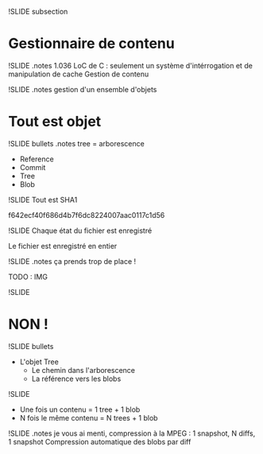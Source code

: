 !SLIDE subsection
# Gestionnaire de contenu #

!SLIDE
.notes 1.036 LoC de C : seulement un système d'intérrogation et de manipulation de cache
Gestion de contenu

!SLIDE
.notes gestion d'un ensemble d'objets
# Tout est objet #

!SLIDE bullets
.notes tree = arborescence
* Reference
* Commit
* Tree
* Blob

!SLIDE
Tout est SHA1

f642ecf40f686d4b7f6dc8224007aac0117c1d56

!SLIDE
Chaque état du fichier est enregistré

Le fichier est enregistré en entier

!SLIDE
.notes ça prends trop de place !

TODO : IMG

!SLIDE
# NON !

!SLIDE bullets
  * L'objet Tree
    * Le chemin dans l'arborescence
    * La référence vers les blobs

!SLIDE
* Une fois un contenu = 1 tree + 1 blob
* N fois le même contenu = N trees + 1 blob

!SLIDE
.notes je vous ai menti, compression à la MPEG : 1 snapshot, N diffs, 1 snapshot
Compression automatique des blobs par diff
